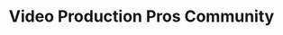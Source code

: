 ---
# This topic lives at
# https://digital.gov/topics/video-production-pros-community

# Topic Title
title: "Video Production Pros Community"

# description — keep it short and clear
# summary: ""

# Weight
weight: 1

# For more information on managing topics,
# see https://github.com/GSA/digitalgov.gov/wiki/topics
---